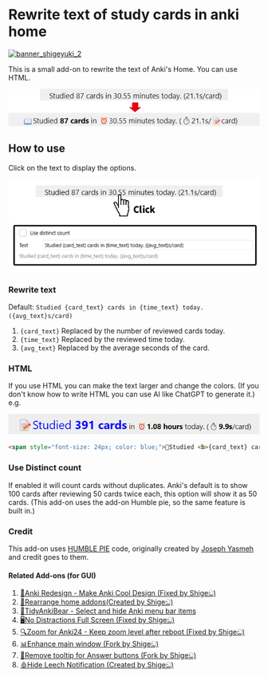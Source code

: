 # Rewrite text of study cards in anki home

[![banner_shigeyuki_2](https://github.com/shigeyukey/Pokemanki-Gold/assets/124401518/8408c164-e95c-4e40-98c1-393b03e04bcb)](https://www.reddit.com/user/Shige-yuki)

<!-- ### [AnkiWeb Page](https://ankiweb.net/shared/info/🟢) | Code : `🟢` -->

This is a small add-on to rewrite the text of Anki's Home. You can use HTML.

![rerite-text](https://github.com/shigeyukey/shige-addons-wiki/raw/main/src/images/rerite-text-of-study-cards/01.png)


## How to use
Click on the text to display the options.

![click](https://github.com/shigeyukey/shige-addons-wiki/raw/main/src/images/rerite-text-of-study-cards/02.png)

### Rewrite text

Default: `Studied {card_text} cards in {time_text} today. ({avg_text}s/card)`

1. `{card_text}`  Replaced by the number of reviewed cards today.
2. `{time_text}` Replaced by the reviewed time today.
3. `{avg_text}` Replaced by the average seconds of the card.

### HTML

If you use HTML you can make the text larger and change the colors. (If you don't know how to write HTML you can use AI like ChatGPT to generate it.) e.g.

![alt text](https://github.com/shigeyukey/shige-addons-wiki/raw/main/src/images/rerite-text-of-study-cards/03.png)

```html
<span style="font-size: 24px; color: blue;">📝Studied <b>{card_text} cards</span></b> in <b>⏰️{time_text}</b> today. (<b>⏱️{avg_text}s</b>/card)
```

###  Use Distinct count

If enabled it will count cards without duplicates. Anki's default is to show 100 cards after reviewing 50 cards twice each, this option will show it as 50 cards. (This add-on uses the add-on Humble pie, so the same feature is built in.)

### Credit

This add-on uses <a href="https://ankiweb.net/shared/info/2133933791" target="_blank">HUMBLE PIE</a> code, originally created by <a href="https://github.com/Joseph-Y" target="_blank">Joseph Yasmeh</a> and credit goes to them.



#### Related Add-ons (for GUI)
 1.  <a href="https://ankiweb.net/shared/info/1959668791" target="_blank">🎨Anki Redesign - Make Anki Cool Design (Fixed by Shigeඞ)</a>
 2.  <a href="https://ankiweb.net/shared/info/1797615099" target="_blank">📌Rearrange home addons(Created by Shigeඞ)</a>
 3.  <a href="https://ankiweb.net/shared/info/906950015" target="_blank">🐻TidyAnkiBear - Select and hide Anki menu bar items</a>
 4.  <a href="https://ankiweb.net/shared/info/1370336700" target="_blank">🖥️No Distractions Full Screen (Fixed by Shigeඞ)</a>
 5.  <a href="https://ankiweb.net/shared/info/1923741581" target="_blank">🔍️Zoom for Anki24 - Keep zoom level after reboot (Fixed by Shigeඞ)</a>
 6.  <a href="https://shigeyukey.github.io/shige-addons-wiki/enhance-main-window.html" target="_blank">📊Enhance main window (Fork by Shigeඞ)</a>
 8.  <a href="https://ankiweb.net/shared/info/1845966780" target="_blank">👻Remove tooltip for Answer buttons (Fork by Shigeඞ)</a>
 7.  <a href="https://shigeyukey.github.io/shige-addons-wiki/hide-leech_notification.html" target="_blank">🩸Hide Leech Notification (Created by Shigeඞ)</a>